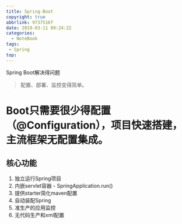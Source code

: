 ```yaml
---
title: Spring-Boot
copyright: true
abbrlink: 9737516f
date: 2019-03-11 09:24:22
categories:
  - NoteBook
tags: 
 - Spring
top:
---
```

Spring Boot解决得问题
> 配置、部署、监控变得简单。

# Boot只需要很少得配置（@Configuration），项目快速搭建，主流框架无配置集成。

## 核心功能
1. 独立运行Spring项目
2. 内嵌servlet容器 - SpringApplication.run()
3. 提供starter简化maven配置
4. 自动装配Spring
5. 准生产的应用监控
6. 无代码生产和xml配置



